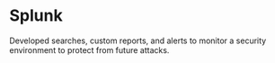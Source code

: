 # Splunk
Developed searches, custom reports, and alerts to monitor a security environment to protect from future attacks.
